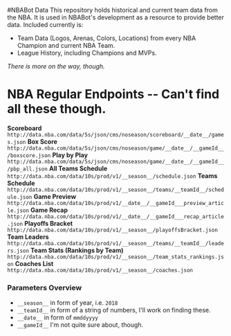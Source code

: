 #NBABot Data
This repository holds historical and current team data from the NBA. It is used in NBABot's development as a resource to provide better data. Included currently is:
- Team Data (Logos, Arenas, Colors, Locations) from every NBA Champion and current NBA Team.
- League History, including Champions and MVPs.

*There is more on the way, though.*

# NBA Regular Endpoints -- Can't find all these though.
**Scoreboard**
`http://data.nba.com/data/5s/json/cms/noseason/scoreboard/__date__/games.json`
**Box Score**
`http://data.nba.com/data/5s/json/cms/noseason/game/__date__/__gameId__/boxscore.json`
**Play by Play**
`http://data.nba.com/data/5s/json/cms/noseason/game/__date__/__gameId__/pbp_all.json`
**All Teams Schedule**
`http://data.nba.com/data/10s/prod/v1/__season__/schedule.json`
**Teams Schedule**
`http://data.nba.com/data/10s/prod/v1/__season__/teams/__teamId__/schedule.json`
**Game Preview**
`http://data.nba.com/data/10s/prod/v1/__date__/__gameId___preview_article.json`
**Game Recap**
`http://data.nba.com/data/10s/prod/v1/__date__/__gameId___recap_article.json`
**Playoffs Bracket**
`http://data.nba.com/data/10s/prod/v1/__season__/playoffsBracket.json`
**Team Leaders**
`http://data.nba.com/data/10s/prod/v1/__season__/teams/__teamId__/leaders.json`
**Team Stats (Rankings by Team)**
`http://data.nba.com/data/10s/prod/v1/__season__/team_stats_rankings.json`
**Coaches List**
`http://data.nba.com/data/10s/prod/v1/__season__/coaches.json`

### Parameters Overview
- `__season__` in form of year, i.e. `2018`
- `__teamId__` in form of a string of numbers, I'll work on finding these.
- `__date__` in form of `mmddyyyy`
- `__gameId__` I'm not quite sure about, though.

